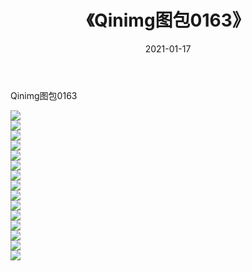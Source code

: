 ﻿---
layout: post
title:  《Qinimg图包0163》
date:   2021-01-17
img: http://imgx.orgx.ga/Qinimg图包/Qinimg图包0163/000.jpg
categories: [美女, 清纯, 唯美]
---

Qinimg图包0163

 ![](http://imgx.orgx.ga/Qinimg图包/Qinimg图包0163/001.jpg) <br>![](http://imgx.orgx.ga/Qinimg图包/Qinimg图包0163/002.jpg) <br>![](http://imgx.orgx.ga/Qinimg图包/Qinimg图包0163/003.jpg) <br>![](http://imgx.orgx.ga/Qinimg图包/Qinimg图包0163/004.jpg) <br>![](http://imgx.orgx.ga/Qinimg图包/Qinimg图包0163/005.jpg) <br>![](http://imgx.orgx.ga/Qinimg图包/Qinimg图包0163/006.jpg) <br>![](http://imgx.orgx.ga/Qinimg图包/Qinimg图包0163/007.jpg) <br>![](http://imgx.orgx.ga/Qinimg图包/Qinimg图包0163/008.jpg) <br>![](http://imgx.orgx.ga/Qinimg图包/Qinimg图包0163/009.jpg) <br>![](http://imgx.orgx.ga/Qinimg图包/Qinimg图包0163/010.jpg) <br>![](http://imgx.orgx.ga/Qinimg图包/Qinimg图包0163/011.jpg) <br>![](http://imgx.orgx.ga/Qinimg图包/Qinimg图包0163/012.jpg) <br>![](http://imgx.orgx.ga/Qinimg图包/Qinimg图包0163/013.jpg) <br>![](http://imgx.orgx.ga/Qinimg图包/Qinimg图包0163/014.jpg) <br>![](http://imgx.orgx.ga/Qinimg图包/Qinimg图包0163/015.jpg) <br>